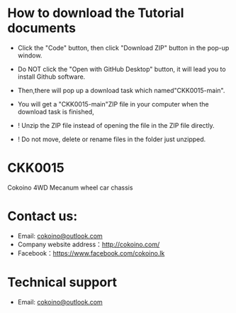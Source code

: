 # How to download the Tutorial documents

- Click the "Code" button, then click "Download ZIP" button in the pop-up window. 
- Do NOT click the "Open with GitHub Desktop" button, it will lead you to install Github software.

- Then,there will pop up a download task which named"CKK0015-main". 
- You will get a "CKK0015-main"ZIP file in your computer when the download task is finished,
- ! Unzip the ZIP file instead of opening the file in the ZIP file directly.

- ! Do not move, delete or rename files in the folder just unzipped.

# CKK0015
Cokoino 4WD Mecanum wheel car chassis

# Contact us:
- Email: cokoino@outlook.com
- Company website address：http://cokoino.com/
- Facebook：https://www.facebook.com/cokoino.lk

# Technical support
- Email: cokoino@outlook.com
